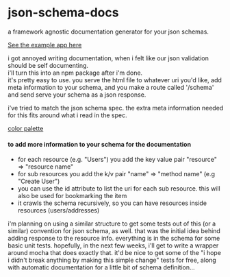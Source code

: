 # json-schema-docs
a framework agnostic documentation generator for your json schemas.

[See the example app here](http://159.203.114.143:4000/docs)

i got annoyed writing documentation, when i felt like our json validation should be self documenting.  
i'll turn this into an npm package after i'm done.  
it's pretty easy to use. you serve the html file to whatever uri you'd like, add meta information to your schema, and you make a route called '/schema' and send serve your schema as a json response.  

i've tried to match the json schema spec. the extra meta information needed for this fits around what i read in the spec.

[color palette](http://paletton.com/#uid=13x0u0kktl7Xh3pEkaI5tyV00Kh)

#### to add more information to your schema for the documentation
- for each resource (e.g. "Users") you add the key value pair "resource" => "resource name"
- for sub resources you add the k/v pair "name" => "method name" (e.g "Create User")
- you can use the id attribute to list the uri for each sub resource. this will also be used for bookmarking the item
- it crawls the schema recursively, so you can have resources inside resources (users/addresses)

i'm planning on using a similar structure to get some tests out of this (or a similar) convention for json schema, as well. that was the initial idea behind adding response to the resource info. everything is in the schema for some basic unit tests. hopefully, in the next few weeks, i'll get to write a wrapper around mocha that does exactly that. it'd be nice to get some of the "i hope i didn't break anything by making this simple change" tests for free, along with automatic documentation for a little bit of schema definition...
